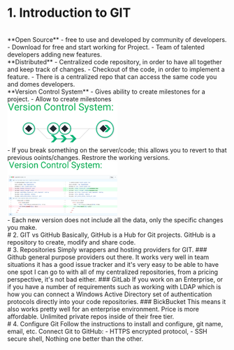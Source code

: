 # 1. Introduction to GIT
<br>
**Open Source**
-	free to use and developed by community of developers. 
-	Download for free and start working for Project. 
-	Team of talented developers adding new features.
<br>
**Distributed**
-	Centralized code repository, in order to have all together and keep track of changes.
-	Checkout of the code, in order to implement a feature. 
-	There is a centralized repo that can access the same code you and domes developers.
<br>
**Version Control System**
-	Gives ability to create milestones for a project.
-	Allow to create milestones
<br>
<img align="center" src=./images/01_version_control_system.png height="50%" width="50%">
<br>
-	If you break something on the server/code; this allows you to revert to that previous ooints/changes. Restrore the working versions.
<br>
<img align="center" src=./images/02_version_control_system.png height="50%" width="50%">
<br>
-	Each new version does not include all the data, only the specific changes you make.
<br>
# 2. GIT vs GitHub
Basically, GitHub is a Hub for Git projects.
GitHub is a repository to create, modify and share code.
<br>
# 3. Repositories
Simply wrappers and hosting providers for GIT. 
### Github
general purpose providers out there. It works very well in team situations it has a good issue tracker and it's very easy to be able to have one spot I can go to with all of my centralized repositories, from a pricing perspective, it's not bad either.
### GitLab
If you work on an Enterprise, or if you have a number of requirements such as working with LDAP which is how you can connect a Windows Active Directory set of authentication protocols directly into your code repositories. 
### BickBucket
This means it also works pretty well for an enterprise environment. Price is more affordable. Unlimited private repos inside of their free tier.
<br>
# 4. Configure Git
Follow the instructions to install and configure, git name, email, etc.
Connect Git to GitHub:
-	HTTPS encrypted protocol, 
-	SSH secure shell, 
Nothing one better than the other.
